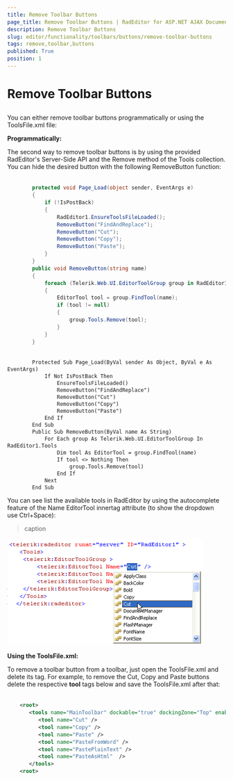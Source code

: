 ```yaml
---
title: Remove Toolbar Buttons
page_title: Remove Toolbar Buttons | RadEditor for ASP.NET AJAX Documentation
description: Remove Toolbar Buttons
slug: editor/functionality/toolbars/buttons/remove-toolbar-buttons
tags: remove,toolbar,buttons
published: True
position: 1
---
```


# Remove Toolbar Buttons



## 

You can either remove toolbar buttons programmatically or using the ToolsFile.xml file:

**Programmatically:**

The second way to remove toolbar buttons is by using the provided RadEditor's Server-Side API and the Remove method of the Tools collection. You can hide the desired button with the following RemoveButton function:



````C#
	
	    protected void Page_Load(object sender, EventArgs e)
	    {
	        if (!IsPostBack)
	        {
	            RadEditor1.EnsureToolsFileLoaded();
	            RemoveButton("FindAndReplace");
	            RemoveButton("Cut");
	            RemoveButton("Copy");
	            RemoveButton("Paste");
	        }
	    }
	    public void RemoveButton(string name)
	    {
	        foreach (Telerik.Web.UI.EditorToolGroup group in RadEditor1.Tools)
	        {
	            EditorTool tool = group.FindTool(name);
	            if (tool != null)
	            {
	                group.Tools.Remove(tool);
	            }
	        }
	    } 
				
````
````VB
	    Protected Sub Page_Load(ByVal sender As Object, ByVal e As EventArgs)
	        If Not IsPostBack Then
	            EnsureToolsFileLoaded()
	            RemoveButton("FindAndReplace")
	            RemoveButton("Cut")
	            RemoveButton("Copy")
	            RemoveButton("Paste")
	        End If
	    End Sub
	    Public Sub RemoveButton(ByVal name As String)
	        For Each group As Telerik.Web.UI.EditorToolGroup In RadEditor1.Tools
	            Dim tool As EditorTool = group.FindTool(name)
	            If tool <> Nothing Then
	                group.Tools.Remove(tool)
	            End If
	        Next
	    End Sub
````


You can see list the available tools in RadEditor by using the autocomplete feature of the Name EditorTool innertag attribute (to show the dropdown use Ctrl+Space):
>caption 

![](images/editor-nameattributeautocomplete.png)

**Using the ToolsFile.xml:**

To remove a toolbar button from a toolbar, just open the ToolsFile.xml and delete its tag. For example, to remove the Cut, Copy and Paste buttons delete the respective **tool** tags below and save the ToolsFile.xml after that:

````XML
	
	<root>
	   <tools name="MainToolbar" dockable="true" dockingZone="Top" enabled="true">
	      <tool name="Cut" />  
	      <tool name="Copy" />
	      <tool name="Paste" />
	      <tool name="PasteFromWord" />
	      <tool name="PastePlainText" />
	      <tool name="PasteAsHtml"  />
	   </tools>
	<root>
	            
````


